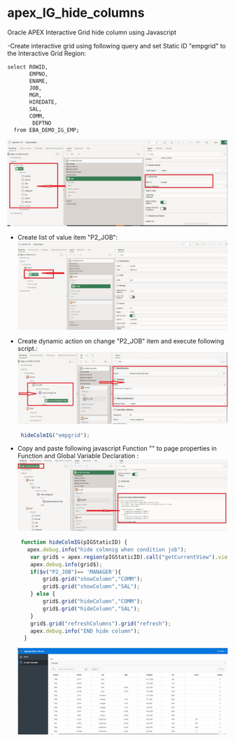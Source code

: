 # apex_IG_hide_columns
Oracle APEX Interactive Grid hide column using Javascript

-Create interactive grid using following query and set Static ID "empgrid" to the Interactive Grid Region:
```plsql
select ROWID,
       EMPNO,
       ENAME,
       JOB,
       MGR,
       HIREDATE,
       SAL,
       COMM,
        DEPTNO       
  from EBA_DEMO_IG_EMP;
  ```
  ![](https://github.com/mahmoodsufyan/apex_IG_hide_columns/blob/main/images/1.JPG?raw=true)

- Create list of value item  "P2_JOB":  
![](https://github.com/mahmoodsufyan/apex_IG_hide_columns/blob/main/images/list_job_item.JPG?raw=true)

- Create dynamic action on change "P2_JOB" item and execute following script.:  
  ![](https://github.com/mahmoodsufyan/apex_IG_hide_columns/blob/main/images/CREATE_DYNAMIC_ACTION.JPG?raw=true)
    ```javascript
     hideColmIG("empgrid");
    ```
- Copy and paste following javascript Function "" to page properties in Function and Global Variable Declaration :
![](https://github.com/mahmoodsufyan/apex_IG_hide_columns/blob/main/images/COPY_JAVASCRIT_FUNCTION.JPG?raw=true)
    ```javascript
     function hideColmIG(pIGStaticID) {
       apex.debug.info("hide colmnig when condition job");
        var grid$ = apex.region(pIGStaticID).call("getCurrentView").view$;
        apex.debug.info(grid$);
        if($v("P2_JOB")== 'MANAGER'){
            grid$.grid("showColumn","COMM");
            grid$.grid("showColumn","SAL");
        } else {
            grid$.grid("hideColumn","COMM");
            grid$.grid("hideColumn","SAL");
        }
        grid$.grid("refreshColumns").grid("refresh");
        apex.debug.info("END hide column");
      }
    ```
    ![](https://github.com/mahmoodsufyan/apex_IG_hide_columns/blob/main/images/PAGE_IG_HIDE_COLUN.JPG?raw=true)
